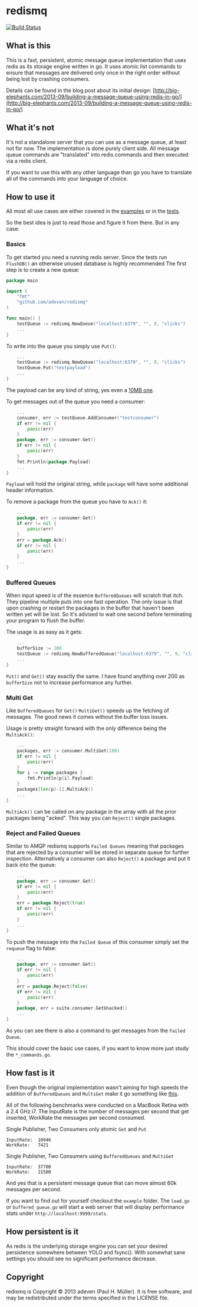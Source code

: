 # redismq

[![Build Status](https://secure.travis-ci.org/adeven/redismq.png)](http://travis-ci.org/adeven/redismq)

## What is this

This is a fast, persistent, atomic message queue implementation that uses redis as its storage engine written in go.
It uses atomic list commands to ensure that messages are delivered only once in the right order without being lost by crashing consumers.

Details can be found in the blog post about its initial design:
[http://big-elephants.com/2013-09/building-a-message-queue-using-redis-in-go/](http://big-elephants.com/2013-09/building-a-message-queue-using-redis-in-go/)

## What it's not

It's not a standalone server that you can use as a message queue, at least not for now. The implementation is done purely client side. All message queue commands are "translated" into redis commands and then executed via a redis client.

If you want to use this with any other language than go you have to translate all of the commands into your language of choice.

## How to use it

All most all use cases are either covered in the [examples](https://github.com/adeven/redismq/tree/master/example)
or in the [tests](https://github.com/adeven/redismq/tree/master/test).

So the best idea is just to read those and figure it from there. But in any case:

### Basics

To get started you need a running redis server. Since the tests run `FlushDB()` an otherwise unused database is highly recommended
The first step is to create a new queue:
```go
package main

import (
	"fmt"
	"github.com/adeven/redismq"
)

func main() {
	testQueue := redismq.NewQueue("localhost:6379", "", 9, "clicks")
	...
}
```
To write into the queue you simply use `Put()`:
```go
	...
	testQueue := redismq.NewQueue("localhost:6379", "", 9, "clicks")
	testQueue.Put("testpayload")
	...
}
```
The payload can be any kind of string, yes even a [10MB one](https://github.com/adeven/redismq/blob/master/test/integration_test.go#L217).

To get messages out of the queue you need a consumer:
```go
	...
	consumer, err := testQueue.AddConsumer("testconsumer")
	if err != nil {
		panic(err)
	}
	package, err := consumer.Get()
	if err != nil {
		panic(err)
	}
	fmt.Println(package.Payload)
	...
}
```
`Payload` will hold the original string, while `package` will have some additional header information.

To remove a package from the queue you have to `Ack()` it:
```go
	...
	package, err := consumer.Get()
	if err != nil {
		panic(err)
	}
	err = package.Ack()
	if err != nil {
		panic(err)
	}
	...
}
```

### Buffered Queues

When input speed is of the essence `BufferedQueues` will scratch that itch.
They pipeline multiple puts into one fast operation. The only issue is that upon crashing or restart the packages in
the buffer that haven't been written yet will be lost. So it's advised to wait one second before terminating your program to flush the buffer.

The usage is as easy as it gets:
```go
	...
	bufferSize := 100
	testQueue := redismq.NewBufferedQueue("localhost:6379", "", 9, "clicks", bufferSize)
	...
}
```
`Put()` and `Get()` stay exactly the same.
I have found anything over 200 as `bufferSize` not to increase performance any further.

### Multi Get

Like `BufferedQueues` for `Get()` `MultiGet()` speeds up the fetching of messages. The good news it comes without the buffer loss issues.

Usage is pretty straight forward with the only difference being the `MultiAck()`:
```go
	...
	packages, err := consumer.MultiGet(100)
	if err != nil {
		panic(err)
	}
	for i := range packages {
		fmt.Println(p[i].Payload)
	}
	packages[len(p)-1].MultiAck()
	...
}
```
`MultiAck()` can be called on any package in the array with all the prior packages being "acked". This way you can `Reject()` single packages.

### Reject and Failed Queues

Similar to AMQP redismq supports `Failed Queues` meaning that packages that are rejected by a consumer will be stored in separate queue for further inspection. Alternatively a consumer can also `Reject()` a package and put it back into the queue:
```go
	...
	package, err := consumer.Get()
	if err != nil {
		panic(err)
	}
	err = package.Reject(true)
	if err != nil {
		panic(err)
	}
	...
}
```

To push the message into the `Failed Queue` of this consumer simply set the `requeue` flag to false:
```go
	...
	package, err := consumer.Get()
	if err != nil {
		panic(err)
	}
	err = package.Reject(false)
	if err != nil {
		panic(err)
	}
	package, err = suite.consumer.GetUnacked()
	...
}
```
As you can see there is also a command to get messages from the `Failed Queue`.

This should cover the basic use cases, if you want to know more just study the `*_commands.go`.

## How fast is it

Even though the original implementation wasn't aiming for high speeds the addition of `BufferedQueues` and `MultiGet`
make it go something like [this](http://www.youtube.com/watch?feature=player_detailpage&v=sGBMSLvggqA#t=58).

All of the following benchmarks were conducted on a MacBook Retina with a 2.4 GHz i7.
The InputRate is the number of messages per second that get inserted, WorkRate the messages per second consumed.

Single Publisher, Two Consumers only atomic `Get` and `Put`
```
InputRate:	10946
WorkRate:	7421
```

Single Publisher, Two Consumers using `BufferedQueues` and `MultiGet`
```
InputRate:	37700
WorkRate:	21500
```

And yes that is a persistent message queue that can move almost 60k messages per second.

If you want to find out for yourself checkout the `example` folder. The `load.go` or `buffered_queue.go`
will start a web server that will display performance stats under `http://localhost:9999/stats`.

## How persistent is it

As redis is the underlying storage engine you can set your desired persistence somewhere between YOLO and fsync().
With somewhat sane settings you should see no significant performance decrease.

## Copyright
redismq is Copyright © 2013 adeven (Paul H. Müller). It is free software, and may be redistributed under the terms
specified in the LICENSE file.
